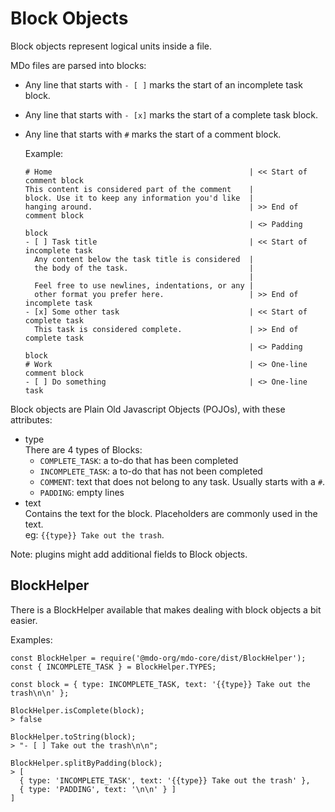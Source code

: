 # Block Objects

Block objects represent logical units inside a file.

MDo files are parsed into blocks:

- Any line that starts with `- [ ]` marks the start of an incomplete task
  block.
- Any line that starts with `- [x]` marks the start of a complete task
  block.
- Any line that starts with `#` marks the start of a comment block.

  Example:

  ```
  # Home                                            | << Start of comment block
  This content is considered part of the comment    |
  block. Use it to keep any information you'd like  |
  hanging around.                                   | >> End of comment block
                                                    | <> Padding block
  - [ ] Task title                                  | << Start of incomplete task
    Any content below the task title is considered  |
    the body of the task.                           |
                                                    |
    Feel free to use newlines, indentations, or any |
    other format you prefer here.                   | >> End of incomplete task
  - [x] Some other task                             | << Start of complete task
    This task is considered complete.               | >> End of complete task
                                                    | <> Padding block
  # Work                                            | <> One-line comment block
  - [ ] Do something                                | <> One-line task
  ```

Block objects are Plain Old Javascript Objects (POJOs), with these attributes:

- type  
  There are 4 types of Blocks:
  - `COMPLETE_TASK`: a to-do that has been completed
  - `INCOMPLETE_TASK`: a to-do that has not been completed
  - `COMMENT`: text that does not belong to any task. Usually starts with a `#`.
  - `PADDING`: empty lines
- text  
  Contains the text for the block. Placeholders are commonly used in the text.  
   eg: `{{type}} Take out the trash`.

Note: plugins might add additional fields to Block objects.

## BlockHelper

There is a BlockHelper available that makes dealing with block objects a bit
easier.

Examples:

```
const BlockHelper = require('@mdo-org/mdo-core/dist/BlockHelper');
const { INCOMPLETE_TASK } = BlockHelper.TYPES;

const block = { type: INCOMPLETE_TASK, text: '{{type}} Take out the trash\n\n' };

BlockHelper.isComplete(block);
> false

BlockHelper.toString(block);
> "- [ ] Take out the trash\n\n";

BlockHelper.splitByPadding(block);
> [
  { type: 'INCOMPLETE_TASK', text: '{{type}} Take out the trash' },
  { type: 'PADDING', text: '\n\n' } ]
]
```
